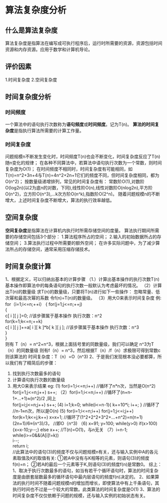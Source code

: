 # 算法复杂度分析
## 什么是算法复杂度
算法复杂度是指算法在编写成可执行程序后，运行时所需要的资源，资源包括时间资源和内存资源。应用于数学和计算机导论。
## 评价因素
1.时间复杂度
2.空间复杂度
## 时间复杂度分析
### 时间频度
一个算法中的语句执行次数称为**语句频度**或**时间频度**。记为T(n)。
**算法的时间复杂度**是指执行算法所需要的计算工作量。
### 时间复杂度
问题规模n不断发生变化时，时间频度T(n)也会不断变化，时间复杂度反应了T(n)随n变化的规律；
在各种不同算法中，若算法中语句执行次数为一个常数，则时间复杂度为O(1)；
在时间频度不相同时，时间复杂度有可能相同，如T(n)=n^2+3n+4与T(n)=4n^2+2n+1它们的频度不同，但时间复杂度相同，都为O(n^2)；
按数量级递增排列，常见的时间复杂度有：
常数阶O(1),对数阶O(log2n)(以2为底n的对数，下同),线性阶O(n),线性对数阶O(nlog2n),平方阶O(n^2)，立方阶O(n^3),...k次方阶O(n^k),指数阶O(2^n)。
随着问题规模n的不断增大，上述时间复杂度不断增大，算法的执行效率越低。
## 空间复杂度
**空间复杂度**是指算法在计算机内执行时所需存储空间的度量。
算法执行期间所需要的存储空间包括3个部分：
1.算法程序所占的空间；
2.输入的初始数据所占的存储空间；
3.算法执行过程中所需要的额外空间；
在许多实际问题中，为了减少算法所占的存储空间，通常采用压缩存储技术。

## 时间复杂度计算
1、根据定义，可以归纳出基本的计算步骤 
（1.）计算出基本操作的执行次数T(n) 
    基本操作即算法中的每条语句的执行次数一般默认为考虑最坏的情况。
（2）计算出T(n)的数量级 
    求T(n)的数量级，只要将T(n)进行如下一些操作：
    忽略常量、低次幂和最高次幂的系数
    令f(n)=T(n)的数量级。
（3）用大O来表示时间复杂度 
例:
  for（i=1;i<=n;++i）
  {
     for(j=1;j<=n;++j)   
     {   
         c\[ i ]\[ j ]=0; //该步骤属于基本操作 执行次数：n^2     
          for(k=1;k<=n;++k)          
               c\[ i ]\[ j ]+=a\[ i ]\[ k ]\*b\[ k ]\[ j ]; //该步骤属于基本操作 执行次数：n^3              
     }     
  }  
  则有 T（n）= n^2+n^3，根据上面括号里的同数量级，我们可以确定 n^3为T（n）的同数量级
  则有f（n）= n^3，然后根据T（n）/f（n）求极限可得到常数c
  则该算法的 时间复杂度：T（n）=O（n^3)
2、于是我们发现根本没必要都算，所以我们有了精简后的步骤：
1. 找到执行次数最多的语句 
2. 计算语句执行次数的数量级
3. 用大O来表示结果 
eg:
(1)   for(i=1;i<=n;i++)     //循环了n\*n次，当然是O(n^2)
            for(j=1;j<=n;j++)
                 s++;
（2）for(i=1;i<=n;i++)   //循环了(n+n-1+...+1)≈(n^2)/2 ,同上                                              
           for(j=i;j<=n;j++)
                 s++;
(4)   i=1;k=0;
      while(i<=n-1){
           k+=10\*i;
      i++;      }
//循环了
//n-1≈n次，所以是O(n)
(5)   for(i=1;i<=n;i++)
             for(j=1;j<=i;j++)
                 for(k=1;k<=j;k++)
                       x=x+1;
//循环了(1^2+2^2+3^2+...+n^2)=n(n+1)(2n+1)/6≈(n^3)/3，
//即O（n^3)
（6)
x=91; y=100;
while(y>0) if(x>100) {x=x-10;y--;} else x++;
 //T(n)=O(1)，与n无关
（7）i=n-1;            
while(i>=0&&(A\[i]!=k))       
      i--;        
return i;   
//此算法中的语句(3)的频度不仅与问题规模n有关，还与输入实例中A的各元素取值及K的取值有关: ①若A中没有与K相等的元素，则语句(3)的频度f(n)=n； ②若A的最后一个元素等于K,则语句(3)的频度f(n)是常数0。
综上：
1、取决于执行次数最多的语句，如当有若干个循环语句时，算法的时间复杂度是由嵌套层数最多的循环语句中最内层语句的频度f(n)决定的。
2、如果算法的执行时间不随着问题规模n的增加而增长，即使算法中有上千条语句，其执行时间也不过是一个较大的常数。此类算法的时间复杂度是O(1)
3、算法的时间复杂度不仅仅依赖于问题的规模，还与输入实例的初始状态有关。
